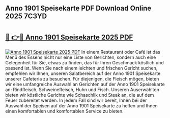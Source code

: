 ## Anno 1901 Speisekarte PDF Download Online 2025 7C3YD

# <h2><a href="http://gcd9ya1.nevu.top/?p=Anno+1901+Speisekarte">🔗 👉🔴 Anno 1901 Speisekarte 2025 PDF</a></h2>

[![Anno 1901 Speisekarte 2025 PDF](https://i.imgur.com/dBaPXMq.png)](http://gcd9ya1.nevu.top/?p=Anno+1901+Speisekarte)
In einem Restaurant oder Café ist das Menü des Essens nicht nur eine Liste von Gerichten, sondern auch eine Gelegenheit für Sie, etwas zu finden, das für Ihren Geschmack köstlich und passend ist. Wenn Sie nach einem leichten und frischen Gericht suchen, empfehlen wir Ihnen, unseren Salatbereich auf der Anno 1901 Speisekarte unserer Cafeteria zu besuchen. Für diejenigen, die Fleisch mögen, bieten wir eine umfangreiche Auswahl an Gerichten auf der Anno 1901 Speisekarte an: Rindfleisch, Schweinefleisch, Huhn und Fisch. Unseren Auserwählten bieten wir köstliche Gerichte wie Schaschlik und Steak an, die auf dem Feuer zubereitet werden. In jedem Fall sind wir bereit, Ihnen bei der Auswahl der Speisen auf der Anno 1901 Speisekarte zu helfen und Ihnen einen komfortablen und komfortablen Service zu bieten.
